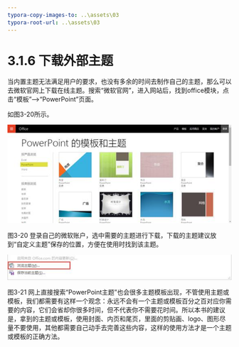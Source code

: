 ```yaml
---
typora-copy-images-to: ..\assets\03
typora-root-url: ..\assets\03
---
```


# 3.1.6  下载外部主题

当内置主题无法满足用户的要求，也没有多余的时间去制作自己的主题，那么可以去微软官网上下载在线主题。搜索“微软官网”，进入网站后，找到office模块，点击“模板”——&gt;“PowerPoint”页面。

如图3-20所示。

![img](../../../.gitbook/assets/image028%20%2824%29.jpg)

图3-20 登录自己的微软账户，选中需要的主题进行下载，下载的主题建议放到“自定义主题”保存的位置，方便在使用时找到该主题。

![img](../../../.gitbook/assets/image029%20%2818%29.jpg)

图3-21 网上直接搜索“PowerPoint主题”也会很多主题模板出现，不管使用主题或模板，我们都需要有这样一个观念：永远不会有一个主题或模板百分之百对应你需要的内容，它们会省却你很多时间，但不代表你不需要花时间。所以本书的建议是，拿到的主题或模板，使用封面、内页和尾页，里面的剪贴画、logo、图形尽量不要使用，其他都需要自己动手去完善这些内容，这样的使用方法才是一个主题或模板的正确方法。

